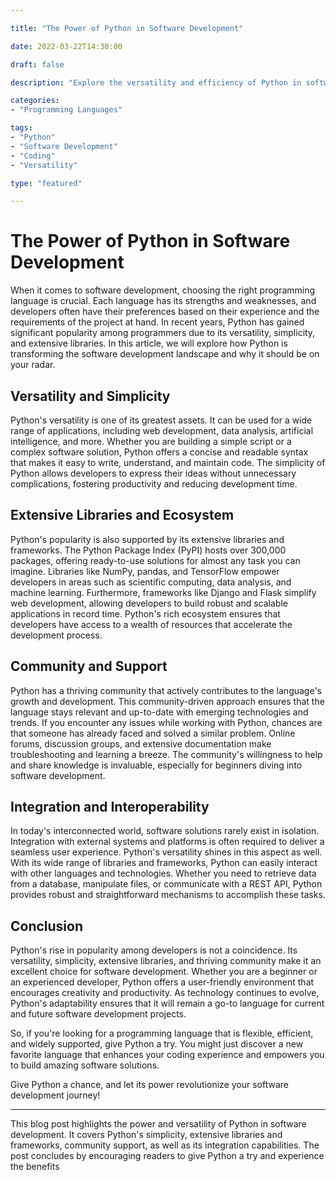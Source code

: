 ```yaml
---

title: "The Power of Python in Software Development"

date: 2022-03-22T14:30:00

draft: false

description: "Explore the versatility and efficiency of Python in software development, and discover how it can enhance your coding experience."

categories:
- "Programming Languages"

tags:
- "Python"
- "Software Development"
- "Coding"
- "Versatility"

type: "featured"

---
```


# The Power of Python in Software Development

When it comes to software development, choosing the right programming language is crucial. Each language has its strengths and weaknesses, and developers often have their preferences based on their experience and the requirements of the project at hand. In recent years, Python has gained significant popularity among programmers due to its versatility, simplicity, and extensive libraries. In this article, we will explore how Python is transforming the software development landscape and why it should be on your radar.

## Versatility and Simplicity

Python's versatility is one of its greatest assets. It can be used for a wide range of applications, including web development, data analysis, artificial intelligence, and more. Whether you are building a simple script or a complex software solution, Python offers a concise and readable syntax that makes it easy to write, understand, and maintain code. The simplicity of Python allows developers to express their ideas without unnecessary complications, fostering productivity and reducing development time.

## Extensive Libraries and Ecosystem

Python's popularity is also supported by its extensive libraries and frameworks. The Python Package Index (PyPI) hosts over 300,000 packages, offering ready-to-use solutions for almost any task you can imagine. Libraries like NumPy, pandas, and TensorFlow empower developers in areas such as scientific computing, data analysis, and machine learning. Furthermore, frameworks like Django and Flask simplify web development, allowing developers to build robust and scalable applications in record time. Python's rich ecosystem ensures that developers have access to a wealth of resources that accelerate the development process.

## Community and Support

Python has a thriving community that actively contributes to the language's growth and development. This community-driven approach ensures that the language stays relevant and up-to-date with emerging technologies and trends. If you encounter any issues while working with Python, chances are that someone has already faced and solved a similar problem. Online forums, discussion groups, and extensive documentation make troubleshooting and learning a breeze. The community's willingness to help and share knowledge is invaluable, especially for beginners diving into software development.

## Integration and Interoperability

In today's interconnected world, software solutions rarely exist in isolation. Integration with external systems and platforms is often required to deliver a seamless user experience. Python's versatility shines in this aspect as well. With its wide range of libraries and frameworks, Python can easily interact with other languages and technologies. Whether you need to retrieve data from a database, manipulate files, or communicate with a REST API, Python provides robust and straightforward mechanisms to accomplish these tasks.

## Conclusion

Python's rise in popularity among developers is not a coincidence. Its versatility, simplicity, extensive libraries, and thriving community make it an excellent choice for software development. Whether you are a beginner or an experienced developer, Python offers a user-friendly environment that encourages creativity and productivity. As technology continues to evolve, Python's adaptability ensures that it will remain a go-to language for current and future software development projects.

So, if you're looking for a programming language that is flexible, efficient, and widely supported, give Python a try. You might just discover a new favorite language that enhances your coding experience and empowers you to build amazing software solutions.

Give Python a chance, and let its power revolutionize your software development journey!

---

This blog post highlights the power and versatility of Python in software development. It covers Python's simplicity, extensive libraries and frameworks, community support, as well as its integration capabilities. The post concludes by encouraging readers to give Python a try and experience the benefits